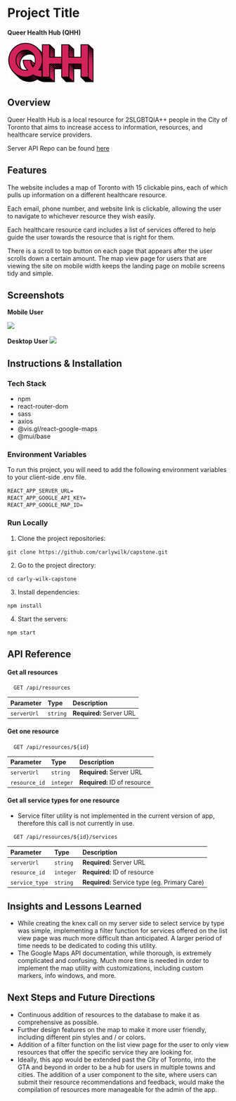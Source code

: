 # Project Title
**Queer Health Hub (QHH)**


<img src="./src/assets/logo/qhh-logo.svg" width="200">


## Overview
Queer Health Hub is a local resource for 2SLGBTQIA++ people in the City of Toronto that aims to increase access to information, resources, and healthcare service providers.


Server API Repo can be found [here](https://github.com/carlywilk/capstone-api.git)


## Features
The website includes a map of Toronto with 15 clickable pins, each of which pulls up information on a different healthcare resource.

Each email, phone number, and website link is clickable, allowing the user to navigate to whichever resource they wish easily. 

Each healthcare resource card includes a list of services offered to help guide the user towards the resource that is right for them.

There is a scroll to top button on each page that appears after the user scrolls down a certain amount.
The map view page for users that are viewing the site on mobile width keeps the landing page on mobile screens tidy and simple. 



## Screenshots
**Mobile User**

<img src="./src/assets/gifs/carly-wilk-capstone-mobile.gif" width="320">



**Desktop User**
<img src="./src/assets/gifs/carly-wilk-capstone-desktop.gif" width="850">



## Instructions & Installation

### Tech Stack
- npm
- react-router-dom
- sass
- axios
- @vis.gl/react-google-maps
- @mui/base


### Environment Variables
To run this project, you will need to add the following environment variables to your client-side .env file.
```
REACT_APP_SERVER_URL=
REACT_APP_GOOGLE_API_KEY=
REACT_APP_GOOGLE_MAP_ID=
```


### Run Locally 
1. Clone the project repositories:
```
git clone https://github.com/carlywilk/capstone.git
```

2. Go to the project directory:
```
cd carly-wilk-capstone
```

3. Install dependencies:
```
npm install
```

4. Start the servers:
```
npm start
```


## API Reference

#### Get all resources
```
  GET /api/resources
```
| Parameter   | Type     | Description                |
| :---------- | :------- | :------------------------- |
| `serverUrl` | `string` | **Required:** Server URL   |

#### Get one resource
```
  GET /api/resources/${id}
```
| Parameter       | Type      | Description                       |
| :-------------- | :-------- | :-------------------------------- |
| `serverUrl`     | `string`  | **Required:** Server URL          |
| `resource_id`   | `integer` | **Required:** ID of resource      |

#### Get all service types for one resource
- Service filter utility is not implemented in the current version of app, therefore this call is not currently in use. 
```
  GET /api/resources/${id}/services
```
| Parameter        | Type      | Description                                   |
| :--------------- | :-------- | :-------------------------------------------- |
| `serverUrl`      | `string`  | **Required:** Server URL                      |
| `resource_id`    | `integer` | **Required:** ID of resource                  |
| `service_type`   | `string`  | **Required:** Service type (eg. Primary Care) |


## Insights and Lessons Learned
- While creating the knex call on my server side to select service by type was simple, implementing a filter function for services offered on the list view page was much more difficult than anticipated. A larger period of time needs to be dedicated to coding this utility. 
- The Google Maps API documentation, while thorough, is extremely complicated and confusing. Much more time is needed in order to implement the map utility with customizations, including custom markers, info windows, and more. 

## Next Steps and Future Directions
- Continuous addition of resources to the database to make it as comprehensive as possible.
- Further design features on the map to make it more user friendly, including different pin styles and / or colors.
- Addition of a filter function on the list view page for the user to only view resources that offer the specific service they are looking for.
- Ideally, this app would be extended past the City of Toronto, into the GTA and beyond in order to be a hub for users in multiple towns and cities. The addition of a user component to the site, where users can submit their resource recommendations and feedback, would make the compilation of resources more manageable for the admin of the app. 